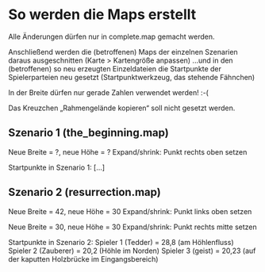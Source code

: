 # So werden die Maps erstellt

Alle Änderungen dürfen nur in complete.map gemacht werden.

Anschließend werden die (betroffenen) Maps der einzelnen Szenarien daraus ausgeschnitten 
(Karte > Kartengröße anpassen)
...und in den (betroffenen) so neu erzeugten Einzeldateien die Startpunkte der Spielerparteien neu gesetzt
(Startpunktwerkzeug, das stehende Fähnchen)

In der Breite dürfen nur gerade Zahlen verwendet werden! :-(

Das Kreuzchen „Rahmengelände kopieren“ soll nicht gesetzt werden.

## Szenario 1 (the_beginning.map)

Neue Breite = ?, neue Höhe = ?
Expand/shrink: Punkt rechts oben setzen

Startpunkte in Szenario 1:
[...]

## Szenario 2 (resurrection.map)

Neue Breite = 42, neue Höhe = 30
Expand/shrink: Punkt links oben setzen

Neue Breite = 30, neue Höhe = 30
Expand/shrink: Punkt rechts mitte setzen

Startpunkte in Szenario 2:
Spieler 1 (Tedder) = 28,8 (am Höhlenfluss)
Spieler 2 (Zauberer) = 20,2 (Höhle im Norden) 
Spieler 3 (geist) = 20,23 (auf der kaputten Holzbrücke im Eingangsbereich)


